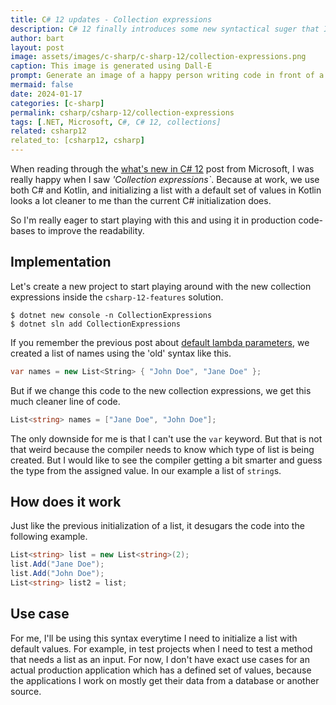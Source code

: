```yaml
---
title: C# 12 updates - Collection expressions
description: C# 12 finally introduces some new syntactical suger that I'm eager to use in production because it improves the readability of the code.
author: bart
layout: post
image: assets/images/c-sharp/c-sharp-12/collection-expressions.png
caption: This image is generated using Dall-E
prompt: Generate an image of a happy person writing code in front of a laptop in a minimalistic flat style
mermaid: false
date: 2024-01-17
categories: [c-sharp]
permalink: csharp/csharp-12/collection-expressions
tags: [.NET, Microsoft, C#, C# 12, collections]
related: csharp12
related_to: [csharp12, csharp]
---
```


When reading through the [what's new in C# 12](https://learn.microsoft.com/en-us/dotnet/csharp/whats-new/csharp-12) post from Microsoft, I was really happy when I saw _'Collection expressions`_. Because at work, we use both C# and Kotlin, and initializing a list with a default set of values in Kotlin looks a lot cleaner to me than the current C# initialization does.

So I'm really eager to start playing with this and using it in production code-bases to improve the readability.

## Implementation

Let's create a new project to start playing around with the new collection expressions inside the `csharp-12-features` solution.

```shell
$ dotnet new console -n CollectionExpressions
$ dotnet sln add CollectionExpressions
```

If you remember the previous post about [default lambda parameters](./2024-01-10-default-lambda-parameters.md), we created a list of names using the 'old' syntax like this.

```csharp
var names = new List<String> { "John Doe", "Jane Doe" };
```

But if we change this code to the new collection expressions, we get this much cleaner line of code.

```csharp
List<string> names = ["Jane Doe", "John Doe"];
```

The only downside for me is that I can't use the `var` keyword. But that is not that weird because the compiler needs to know which type of list is being created. But I would like to see the compiler getting a bit smarter and guess the type from the assigned value. In our example a list of `string`s.

## How does it work

Just like the previous initialization of a list, it desugars the code into the following example.

```csharp
List<string> list = new List<string>(2);
list.Add("Jane Doe");
list.Add("John Doe");
List<string> list2 = list;
```

## Use case

For me, I'll be using this syntax everytime I need to initialize a list with default values. For example, in test projects when I need to test a method that needs a list as an input. For now, I don't have exact use cases for an actual production application which has a defined set of values, because the applications I work on mostly get their data from a database or another source.